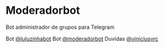 # Moderadorbot
Bot administrador de grupos para Telegram 

Bot [@luluzinhabot](https://t.me/luluzinhabot)
Bot [@moderadorbot](https://t.me/moderadorbot)
Duvidas [@viniciusvrc](https://t.me/viniciusvrc)

